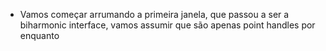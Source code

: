 * Vamos começar arrumando a primeira janela, que passou a ser a biharmonic 
    interface, vamos assumir que são apenas point handles por enquanto

